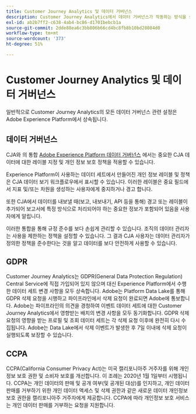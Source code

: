 ```yaml
---
title: Customer Journey Analytics 및 데이터 거버넌스
description: Customer Journey Analytics에서 데이터 거버넌스가 작동하는 방식을 설명합니다.
exl-id: ab2b7ff2-c638-4ab4-bc86-d1701bebcb1a
source-git-commit: 2dde88ea6c3bb806b66cd4bc8fb8b10bd28084d0
workflow-type: tm+mt
source-wordcount: '373'
ht-degree: 51%

---
```


# Customer Journey Analytics 및 데이터 거버넌스

일반적으로 Customer Journey Analytics의 모든 데이터 거버넌스 관련 설정은 Adobe Experience Platform에서 상속됩니다.

## 데이터 거버넌스

CJA와 의 통합 [Adobe Experience Platform 데이터 거버넌스](https://experienceleague.adobe.com/docs/experience-platform/data-governance/home.html?lang=en) 에서는 중요한 CJA 데이터에 대한 레이블 지정 및 개인 정보 보호 정책을 적용할 수 있습니다.

Experience Platform이 사용하는 데이터 세트에서 만들어진 개인 정보 레이블 및 정책은 CJA 데이터 보기 워크플로우에서 표시할 수 있습니다. 이러한 레이블은 중요 필드에서 지표 및/또는 차원을 생성하는 사용자에게 중지하거나 경고 합니다.

또한 CJA에서 데이터를 내보낼 때(보고, 내보내기, API 등을 통해) 경고 또는 레이블이 추가되어 보고서에 특정 방식으로 처리되어야 하는 중요한 정보가 포함되어 있음을 사용자에게 알립니다.

이러한 통합을 통해 규정 준수를 보다 손쉽게 관리할 수 있습니다. 조직의 데이터 관리자는 사용을 제한하는 정책을 설정할 수 있습니다. 그 결과 CJA 사용자는 데이터 관리자가 정의한 정책을 준수한다는 것을 알고 데이터를 보다 안전하게 사용할 수 있습니다.

## GDPR

Customer Journey Analytics는 GDPR(General Data Protection Regulation) Central Service에 직접 가입되어 있지 않으며 대신 Experience Platform에서 수행한 데이터 세트 변경 사항을 모두 상속합니다. Adobe는 Platform Data Lake를 통해 GDPR 삭제 요청을 시행하고 파이프라인에서 삭제 요청이 완료되면 Adobe에 통보합니다. Adobe는 파이프라인의 의견을 경청하여 이벤트 데이터 세트에 대한 Customer Journey Analytics에서 영향받는 배치의 변경 사항을 모두 동기화합니다. GDPR 삭제 요청의 영향을 받는 프로필 및 조회 데이터 세트는 각 삭제 요청 이후에 완전히 다시 수집됩니다. Adobe는 Data Lake에서 삭제 이벤트가 발생한 후 7일 이내에 삭제 요청이 실행되도록 보장할 수 있습니다.

## CCPA

CCPA(California Consumer Privacy Act)는 미국 캘리포니아주 거주자를 위해 개인정보 보호 권한 및 소비자 보호를 개선합니다. 이 조례는 2020년 1월 1일부터 시행됩니다.
CCPA는 개인 데이터의 판매 및 공개 여부(및 공개된 대상)를 인지하고, 개인 데이터 판매를 거부하기 위한 개인 데이터 액세스 및 삭제 권한과 같은 새로운 데이터 개인정보 보호 권한을 캘리포니아주 거주자에게 제공합니다.
CCPA에 따라 개인정보 보호 서비스는 개인 데이터 판매를 거부하는 요청을 지원합니다.
